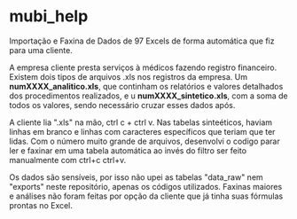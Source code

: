 # mubi_help
Importação e Faxina de Dados de 97 Excels de forma automática que fiz para uma cliente.

A empresa cliente presta serviços à médicos fazendo registro financeiro.
Existem dois tipos de arquivos .xls nos registros da empresa. Um **numXXXX_analitico.xls**, que continham os relatórios e valores detalhados dos procedimentos realizados, e u **numXXXX_sintetico.xls**, com a soma de todos os valores, sendo necessário cruzar esses dados após.


A cliente lia ".xls" na mão, ctrl c + ctrl v. Nas tabelas sinteéticos, haviam linhas em branco e linhas com caracteres específicos que teriam que ter lidas.
Com o número muito grande de arquivos, desenvolvi o codigo parar ler e faxinar em uma tabela automática ao invés do filtro ser feito manualmente com ctrl+c ctrl+v.


Os dados são sensíveis, por isso não upei as tabelas "data_raw" nem "exports" neste repositório, apenas os códigos utilizados.
Faxinas maiores e análises não foram feitas por opção da cliente que já tinha suas fórmulas prontas no Excel.
